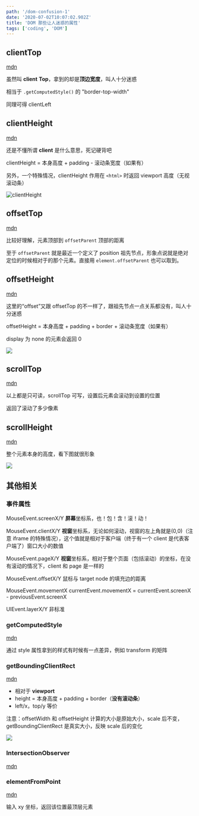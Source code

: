 ```yaml
---
path: '/dom-confusion-1'
date: '2020-07-02T10:07:02.902Z'
title: 'DOM 那些让人迷惑的属性'
tags: ['coding', 'DOM']
---
```


## clientTop

[mdn](https://developer.mozilla.org/en-US/docs/Web/API/Element/clientTop)

虽然叫 **client** **Top**，拿到的却是**顶边宽度**，叫人十分迷惑

相当于 `.getComputedStyle()` 的 "border-top-width"

同理可得 clientLeft

## clientHeight

[mdn](https://developer.mozilla.org/en-US/docs/Web/API/Element/clientHeight)

还是不懂所谓 **client** 是什么意思，死记硬背吧

clientHeight = 本身高度 + padding - 滚动条宽度（如果有）

另外，一个特殊情况，clientHeight 作用在 `<html>` 时返回 viewport 高度（无视滚动条）

![clientHeight](/blog-image/Dimensions-client.png)

## offsetTop

[mdn](https://developer.mozilla.org/en-US/docs/Web/API/HTMLElement/offsetTop)

比较好理解，元素顶部到 `offsetParent` 顶部的距离

至于 `offsetParent` 就是最近一个定义了 position 祖先节点，形象点说就是绝对定位的时候相对于的那个元素。直接用 `element.offsetParent` 也可以取到。

## offsetHeight

[mdn](https://developer.mozilla.org/en-US/docs/Web/API/HTMLElement/offsetHeight)

这里的“offset”又跟 offsetTop 的不一样了，跟祖先节点一点关系都没有，叫人十分迷惑

offsetHeight = 本身高度 + padding + border + 滚动条宽度（如果有）

display 为 none 的元素会返回 0

![](/blog-image/Dimensions-offset.png)

## scrollTop

[mdn](https://developer.mozilla.org/en-US/docs/Web/API/Element/scrollTop)

以上都是只可读，scrollTop 可写，设置后元素会滚动到设置的位置

返回了滚动了多少像素

## scrollHeight

[mdn](https://developer.mozilla.org/en-US/docs/Web/API/Element/scrollHeight)

整个元素本身的高度，看下图就很形象

![](/blog-image/ScrollHeight.png)

## 其他相关

### 事件属性

MouseEvent.screenX/Y **屏幕**坐标系，也！包！含！滚！动！

MouseEvent.clientX/Y **视窗**坐标系，无论如何滚动，视窗的左上角就是(0,0)（注意 iframe 的特殊情况），这个值就是相对于客户端（终于有一个 client 是代表客户端了）窗口大小的数值

MouseEvent.pageX/Y **视窗**坐标系，相对于整个页面（包括滚动）的坐标，在没有滚动的情况下，client 和 page 是一样的

MouseEvent.offsetX/Y 鼠标与 target node 的填充边的距离

MouseEvent.movementX currentEvent.movementX = currentEvent.screenX - previousEvent.screenX

UIEvent.layerX/Y 非标准

### getComputedStyle

[mdn](https://developer.mozilla.org/en-US/docs/Web/API/Window/getComputedStyle)

通过 style 属性拿到的样式有时候有一点差异，例如 transform 的矩阵

### getBoundingClientRect

[mdn](https://developer.mozilla.org/en-US/docs/Web/API/Element/getBoundingClientRect)

- 相对于 **viewport**
- height = 本身高度 + padding + border（**没有滚动条**）
- left/x，top/y 等价

注意：offsetWidth 和 offsetHeight 计算的大小是原始大小，scale 后不变，getBoundingClientRect 是真实大小，反映 scale 后的变化

![](/blog-image/element-box-diagram.png)

### IntersectionObserver

[mdn](https://developer.mozilla.org/en-US/docs/Web/API/Intersection_Observer_API)

### elementFromPoint

[mdn](https://developer.mozilla.org/en-US/docs/Web/API/DocumentOrShadowRoot/elementsFromPoint)

输入 xy 坐标，返回该位置最顶层元素
